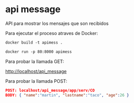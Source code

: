 # api message
API para mostrar los mensajes que son recibidos


Para ejecutar el proceso atraves de Docker:

```dockerfile
docker build -t apimess .  

docker run -p 80:8000 apimess
```

Para probar la llamada GET:
 
[http://localhost/api_message](http://localhost/api_message)

Para probar la llamada POST:


```json
POST: localhost/api_message/app/serv/CO
BODY: { "name":"martin", "lastname":"taco", "age":26 }

```